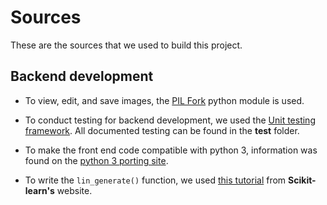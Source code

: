 # Sources
These are the sources that we used to build this project.

## Backend development
+ To view, edit, and save images, the [PIL Fork](http://pillow.readthedocs.io/en/4.0.x/reference/Image.html) python module is used.

+ To conduct testing for backend development, we used the [Unit testing framework](https://docs.python.org/3/library/unittest.html). All documented testing can be found in the **test** folder.

+ To make the front end code compatible with python 3, information was found on the [python 3 porting site](http://python3porting.com/stdlib.html).

+ To write the `lin_generate()` function, we used [this tutorial](http://scikit-learn.org/stable/auto_examples/linear_model/plot_ols.html) from **Scikit-learn's** website. 
